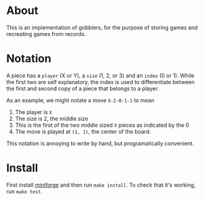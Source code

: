 # About
This is an implementation of gobblers, for the purpose of storing games and recreating games from records.

# Notation
A piece has a `player` (X or Y), a `size` (1, 2, or 3) and an `index` (0 or 1). While the first two are self explanatory, the index is used to differentiate between the first and second copy of a piece that belongs to a player.

As an example, we might notate a move `X-2-0-1-1` to mean
  1. The player is `X`
  2. The size is 2, the middle size
  3. This is the first of the two middle sized `X` pieces as indicated by the 0
  4. The move is played at `(1, 1)`, the center of the board.

This notation is annoying to write by hand, but programatically convenient.


# Install
First install [miniforge](https://github.com/conda-forge/miniforge) and then run `make install`. To check that it's working, run `make test`.

